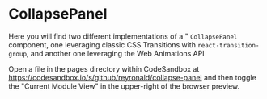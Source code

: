 # CollapsePanel

Here you will find two different implementations of a "
`CollapsePanel` component, one leveraging classic CSS
Transitions with `react-transition-group`, and another one
leveraging the Web Animations API

Open a file in the pages directory within CodeSandbox at
https://codesandbox.io/s/github/reyronald/collapse-panel
and then toggle the "Current Module View" in the upper-right of the
browser preview.
